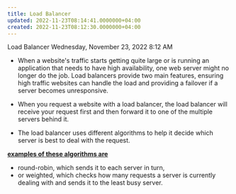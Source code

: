 ```yaml
---
title: Load Balancer
updated: 2022-11-23T08:14:41.0000000+04:00
created: 2022-11-23T08:12:30.0000000+04:00
---
```


Load Balancer
Wednesday, November 23, 2022
8:12 AM
- When a website's traffic starts getting quite large or is running an application that needs to have high availability, one web server might no longer do the job. Load balancers provide two main features, ensuring high traffic websites can handle the load and providing a failover if a server becomes unresponsive.

- When you request a website with a load balancer, the load balancer will receive your request first and then forward it to one of the multiple servers behind it.

- The load balancer uses different algorithms to help it decide which server is best to deal with the request.

**<u>examples of these algorithms are</u>**
- round-robin, which sends it to each server in turn,
- or weighted, which checks how many requests a server is currently dealing with and sends it to the least busy server.
